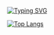 [![Typing SVG](https://readme-typing-svg.demolab.com?font=Diphylleia&size=30&pause=1000&color=AD87F7&random=false&width=435&lines=%EC%8F%AD%EB%94%94%EB%8B%88%EC%9D%98+%EA%B9%83%ED%97%99)](https://git.io/typing-svg)

[![Top Langs](https://github-readme-stats.vercel.app/api/top-langs/?username=songdini)](https://github.com/anuraghazra/github-readme-stats)
<!--
**songdini/songdini** is a ✨ _special_ ✨ repository because its `README.md` (this file) appears on your GitHub profile.

Here are some ideas to get you started:

- 🔭 I’m currently working on ...
- 🌱 I’m currently learning ...
- 👯 I’m looking to collaborate on ...
- 🤔 I’m looking for help with ...
- 💬 Ask me about ...
- 📫 How to reach me: ...
- 😄 Pronouns: ...
- ⚡ Fun fact: ...
-->
